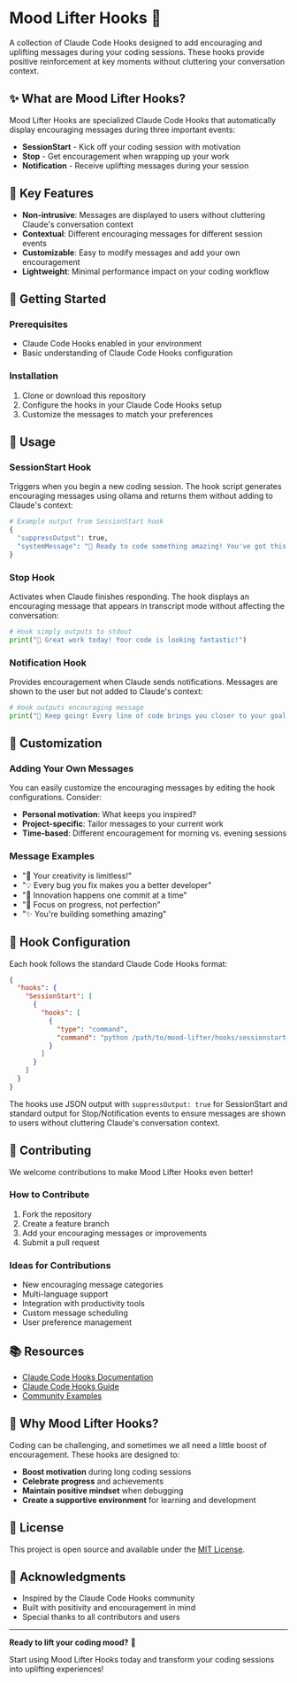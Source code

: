 # Mood Lifter Hooks 🌟

A collection of Claude Code Hooks designed to add encouraging and uplifting messages during your coding sessions. These hooks provide positive reinforcement at key moments without cluttering your conversation context.

## ✨ What are Mood Lifter Hooks?

Mood Lifter Hooks are specialized Claude Code Hooks that automatically display encouraging messages during three important events:

- **SessionStart** - Kick off your coding session with motivation
- **Stop** - Get encouragement when wrapping up your work
- **Notification** - Receive uplifting messages during your session

## 🎯 Key Features

- **Non-intrusive**: Messages are displayed to users without cluttering Claude's conversation context
- **Contextual**: Different encouraging messages for different session events
- **Customizable**: Easy to modify messages and add your own encouragement
- **Lightweight**: Minimal performance impact on your coding workflow

## 🚀 Getting Started

### Prerequisites

- Claude Code Hooks enabled in your environment
- Basic understanding of Claude Code Hooks configuration

### Installation

1. Clone or download this repository
2. Configure the hooks in your Claude Code Hooks setup
3. Customize the messages to match your preferences

## 📖 Usage

### SessionStart Hook

Triggers when you begin a new coding session. The hook script generates encouraging messages using ollama and returns them without adding to Claude's context:

```python
# Example output from SessionStart hook
{
  "suppressOutput": true,
  "systemMessage": "🚀 Ready to code something amazing! You've got this!"
}
```

### Stop Hook

Activates when Claude finishes responding. The hook displays an encouraging message that appears in transcript mode without affecting the conversation:

```python
# Hook simply outputs to stdout
print("🎉 Great work today! Your code is looking fantastic!")
```

### Notification Hook

Provides encouragement when Claude sends notifications. Messages are shown to the user but not added to Claude's context:

```python
# Hook outputs encouraging message
print("💪 Keep going! Every line of code brings you closer to your goal!")
```

## 🔧 Customization

### Adding Your Own Messages

You can easily customize the encouraging messages by editing the hook configurations. Consider:

- **Personal motivation**: What keeps you inspired?
- **Project-specific**: Tailor messages to your current work
- **Time-based**: Different encouragement for morning vs. evening sessions

### Message Examples

- "🌟 Your creativity is limitless!"
- "💡 Every bug you fix makes you a better developer"
- "🚀 Innovation happens one commit at a time"
- "🎯 Focus on progress, not perfection"
- "✨ You're building something amazing"

## 🎨 Hook Configuration

Each hook follows the standard Claude Code Hooks format:

```json
{
  "hooks": {
    "SessionStart": [
      {
        "hooks": [
          {
            "type": "command",
            "command": "python /path/to/mood-lifter/hooks/sessionstart.py"
          }
        ]
      }
    ]
  }
}
```

The hooks use JSON output with `suppressOutput: true` for SessionStart and standard output for Stop/Notification events to ensure messages are shown to users without cluttering Claude's conversation context.

## 🤝 Contributing

We welcome contributions to make Mood Lifter Hooks even better!

### How to Contribute

1. Fork the repository
2. Create a feature branch
3. Add your encouraging messages or improvements
4. Submit a pull request

### Ideas for Contributions

- New encouraging message categories
- Multi-language support
- Integration with productivity tools
- Custom message scheduling
- User preference management

## 📚 Resources

- [Claude Code Hooks Documentation](https://docs.anthropic.com/claude/docs/code-hooks)
- [Claude Code Hooks Guide](https://docs.anthropic.com/claude/docs/code-hooks-guide)
- [Community Examples](https://github.com/your-org/mood-lifter-hooks/discussions)

## 🎯 Why Mood Lifter Hooks?

Coding can be challenging, and sometimes we all need a little boost of encouragement. These hooks are designed to:

- **Boost motivation** during long coding sessions
- **Celebrate progress** and achievements
- **Maintain positive mindset** when debugging
- **Create a supportive environment** for learning and development

## 📄 License

This project is open source and available under the [MIT License](LICENSE).

## 🙏 Acknowledgments

- Inspired by the Claude Code Hooks community
- Built with positivity and encouragement in mind
- Special thanks to all contributors and users

---

**Ready to lift your coding mood?** 🚀

Start using Mood Lifter Hooks today and transform your coding sessions into uplifting experiences!
